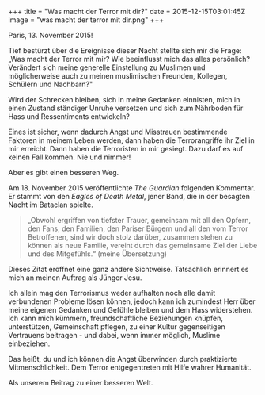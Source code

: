 +++
title = "Was macht der Terror mit dir?"
date = 2015-12-15T03:01:45Z
image = "was macht der terror mit dir.png"
+++

Paris, 13. November 2015!

Tief bestürzt über die Ereignisse dieser Nacht stellte sich mir die Frage: „Was macht der Terror mit mir? Wie beeinflusst mich das alles persönlich? Verändert sich meine generelle Einstellung zu Muslimen und möglicherweise auch zu meinen muslimischen Freunden, Kollegen, Schülern und Nachbarn?"

Wird der Schrecken bleiben, sich in meine Gedanken einnisten, mich in einen Zustand ständiger Unruhe versetzen und sich zum Nährboden für Hass und Ressentiments entwickeln?

Eines ist sicher, wenn dadurch Angst und Misstrauen bestimmende Faktoren in meinem Leben werden, dann haben die Terrorangriffe ihr Ziel in mir erreicht. Dann haben die Terroristen in mir gesiegt. Dazu darf es auf keinen Fall kommen. Nie und nimmer!

Aber es gibt einen besseren Weg.

Am 18. November 2015 veröffentlichte *The Guardian* folgenden Kommentar. Er stammt von den *Eagles of Death Metal*, jener Band, die in der besagten Nacht im Bataclan spielte.

>„Obwohl ergriffen von tiefster Trauer, gemeinsam mit all den Opfern, den Fans, den Familien, den Pariser Bürgern und all den vom Terror Betroffenen, sind wir doch stolz darüber, zusammen stehen zu können als neue Familie, vereint durch das gemeinsame Ziel der Liebe und des Mitgefühls.“ (meine Übersetzung)

Dieses Zitat eröffnet eine ganz andere Sichtweise. Tatsächlich erinnert es mich an meinen Auftrag als Jünger Jesu.

Ich allein mag den Terrorismus weder aufhalten noch alle damit verbundenen Probleme lösen können, jedoch kann ich zumindest Herr über meine eigenen Gedanken und Gefühle bleiben und dem Hass widerstehen. Ich kann mich kümmern, freundschaftliche Beziehungen knüpfen, unterstützen, Gemeinschaft pflegen, zu einer Kultur gegenseitigen Vertrauens beitragen - und dabei, wenn immer möglich, Muslime einbeziehen.

Das heißt, du und ich können die Angst überwinden durch praktizierte Mitmenschlichkeit. Dem Terror entgegentreten mit Hilfe wahrer Humanität.

Als unserem Beitrag zu einer besseren Welt.
